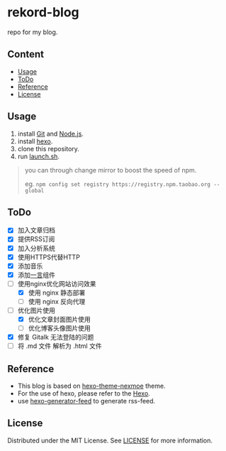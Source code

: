 # rekord-blog
repo for my blog.
## Content
- [Usage](#Usage)
- [ToDo](#ToDo)
- [Reference](#Reference)
- [License](#License)

## Usage
1. install [Git](http://git-scm.com/) and [Node.js](https://nodejs.org/en/).
2. install [hexo](https://hexo.io).
3. clone this repository.
4. run [launch.sh](launch.sh).

> you can through change mirror to boost the speed of npm.
>
> eg. `npm config set registry https://registry.npm.taobao.org --global`

## ToDo
- [x] 加入文章归档
- [x] 提供RSS订阅
- [x] 加入分析系统
- [x] 使用HTTPS代替HTTP
- [x] 添加音乐
- [x] 添加[一言](https://github.com/hitokoto-osc)组件
- [ ] 使用nginx优化网站访问效果
    - [x] 使用 nginx 静态部署
    - [ ] 使用 nginx 反向代理
- [ ] 优化图片使用
    - [x] 优化文章封面图片使用
    - [ ] 优化博客头像图片使用
- [x] 修复 Gitalk 无法登陆的问题
- [ ] 将 .md 文件 解析为 .html 文件

## Reference
- This blog is based on [hexo-theme-nexmoe](https://github.com/theme-nexmoe/hexo-theme-nexmoe) theme.
- For the use of hexo, please refer to the [Hexo](https://hexo.io/zh-cn/docs/).
- use [hexo-generator-feed](https://github.com/hexojs/hexo-generator-feed) to generate rss-feed.

## License
Distributed under the MIT License. See [LICENSE](LICENSE) for more information.
